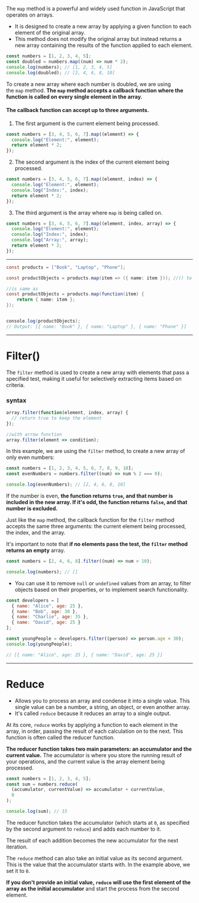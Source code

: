 The `map` method is a powerful and widely used function in JavaScript that operates on arrays. 
- It is designed to create a new array by applying a given function to each element of the original array.
- This method does not modify the original array but instead returns a new array containing the results of the function applied to each element.


```js
const numbers = [1, 2, 3, 4, 5];
const doubled = numbers.map((num) => num * 2);
console.log(numbers); // [1, 2, 3, 4, 5]
console.log(doubled); // [2, 4, 6, 8, 10]
```

To create a new array where each number is doubled, we are using the `map` method. **The `map` method accepts a callback function where the function is called on every single element in the array.**


#### The callback function can accept up to three arguments.

1. The first argument is the current element being processed.

```js
const numbers = [3, 4, 5, 6, 7].map((element) => {
  console.log("Element:", element);
  return element * 2;
});
```

2. The second argument is the index of the current element being processed.

```js
const numbers = [3, 4, 5, 6, 7].map((element, index) => {
  console.log("Element:", element);
  console.log("Index:", index);
  return element * 2;
});
```

3. The third argument is the array where `map` is being called on.

```js
const numbers = [3, 4, 5, 6, 7].map((element, index, array) => {
  console.log("Element:", element);
  console.log("Index:", index);
  console.log("Array:", array);
  return element * 2;
});
```

---
```java
const products = ["Book", "Laptop", "Phone"];

const productObjects = products.map(item => ({ name: item })); //() to return obj

//is same as
const productObjects = products.map(function(item) {
    return { name: item };
});


console.log(productObjects);
// Output: [{ name: "Book" }, { name: "Laptop" }, { name: "Phone" }]

```

--- 
# Filter()
The `filter` method is used to create a new array with elements that pass a specified test, making it useful for selectively extracting items based on criteria.

### syntax
```js
array.filter(function(element, index, array) {
  // return true to keep the element
});

//with arrow function
array.filter(element => condition);
```

In this example, we are using the `filter` method, to create a new array of only even numbers:

```js
const numbers = [1, 2, 3, 4, 5, 6, 7, 8, 9, 10];
const evenNumbers = numbers.filter((num) => num % 2 === 0);

console.log(evenNumbers); // [2, 4, 6, 8, 10]
```


If the number is even, **the function returns `true`, and that number is included in the new array. If it's odd, the function returns `false`, and that number is excluded.**

Just like the `map` method, the callback function for the `filter` method accepts the same three arguments: the current element being processed, the index, and the array.

It's important to note that **if no elements pass the test, the `filter` method returns an empty** array.

```js
const numbers = [2, 4, 6, 8].filter((num) => num > 10);

console.log(numbers); // []
```

- You can use it to remove `null` or `undefined` values from an array, to filter objects based on their properties, or to implement search functionality.


```javascript
const developers = [
  { name: "Alice", age: 25 },
  { name: "Bob", age: 30 },
  { name: "Charlie", age: 35 },
  { name: "David", age: 25 }
];

const youngPeople = developers.filter((person) => person.age < 30);
console.log(youngPeople);

// [{ name: "Alice", age: 25 }, { name: "David", age: 25 }]
```

---
# Reduce
- Allows you to process an array and condense it into a single value. This single value can be a number, a string, an object, or even another array.
- It's called `reduce` because it reduces an array to a single output. 

At its core, `reduce` works by applying a function to each element in the array, in order, passing the result of each calculation on to the next. This function is often called the reducer function.

**The reducer function takes two main parameters: an accumulator and the current value.** The accumulator is where you store the running result of your operations, and the current value is the array element being processed.

```js
const numbers = [1, 2, 3, 4, 5];
const sum = numbers.reduce(
  (accumulator, currentValue) => accumulator + currentValue,
  0
);

console.log(sum); // 15
```


The reducer function takes the accumulator (which starts at `0`, as specified by the second argument to `reduce`) and adds each number to it.

The result of each addition becomes the new accumulator for the next iteration.

The `reduce` method can also take an initial value as its second argument. This is the value that the accumulator starts with. In the example above, we set it to `0`.

**If you don't provide an initial value, `reduce` will use the first element of the array as the initial accumulator** and start the process from the second element.